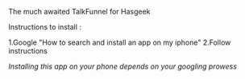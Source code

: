 The much awaited TalkFunnel for Hasgeek 

Instructions to install :

1.Google "How to search and install an app on my iphone"
2.Follow instructions

*Installing this app on your phone depends on your googling prowess*
